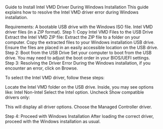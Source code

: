 Guide to Install Intel VMD Driver During Windows Installation
This guide explains how to resolve the Intel VMD driver error during Windows installation.

Requirements:
A bootable USB drive with the Windows ISO file.
Intel VMD driver files (in a ZIP format).
Step 1: Copy Intel VMD Files to the USB Drive
Extract the Intel VMD ZIP file:
Extract the ZIP file to a folder on your computer.
Copy the extracted files to your Windows installation USB drive.
Ensure the files are placed in an easily accessible location on the USB drive.
Step 2: Boot from the USB Drive
Set your computer to boot from the USB drive.
You may need to adjust the boot order in your BIOS/UEFI settings.
Step 3: Resolving the Driver Error
During the Windows installation, if you encounter an error, click on Browse.

To select the Intel VMD driver, follow these steps:

Locate the Intel VMD folder on the USB drive.
Inside, you may see options like:
Intel
Non-Intel
Select the Intel option.
Uncheck Show compatible drivers only:

This will display all driver options.
Choose the Managed Controller driver.

Step 4: Proceed with Windows Installation
After loading the correct driver, proceed with the Windows installation as usual.
